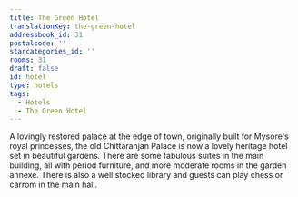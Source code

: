 ```yaml
---
title: The Green Hotel
translationKey: the-green-hotel
addressbook_id: 31
postalcode: ''
starcategories_id: ''
rooms: 31
draft: false
id: hotel
type: hotels
tags:
  - Hotels
  - The Green Hotel
---
```

A lovingly restored palace at the edge of town, originally built for Mysore's royal princesses, the old Chittaranjan Palace is now a lovely heritage hotel set in beautiful gardens.     There are some fabulous suites in the main building, all with period furniture, and more moderate rooms in the garden annexe.     There is also a well stocked library and guests can play chess or carrom in the main hall.